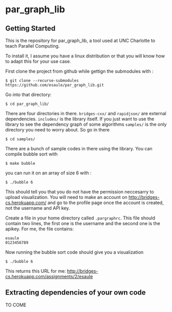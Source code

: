 # par_graph_lib

## Getting Started

This is the repository for par_graph_lib, a tool used at UNC Charlotte
to teach Parallel Computing.

To install it, I assume you have a linux distribution or that you will
know how to adapt this for your use case.

First clone the project from github while gettign the submodules with :

```$ git clone --recurse-submodules https://github.com/esaule/par_graph_lib.git```

Go into that directory:

```$ cd par_graph_lib/```

There are four directories in there. `bridges-cxx/` and `rapidjson/`
are external dependencies. `includes/` is the library itself. If you
just want to use the library to see the dependency graph of some
algorithms `samples/` is the only directory you need to worry
about. So go in there

```$ cd samples/```

There are a bunch of sample codes in there using the library. You can
compile bubble sort with

```$ make bubble```

you can run it on an array of size 6 with :

```$ ./bubble 6```

This should tell you that you do not have the permission neccesarry to
upload visualization. You will need to make an account on
http://bridges-cs.herokuapp.com/ and go to the profile page once the
account is created, not the username and API key.

Create a file in your home directory called `.pargraphrc`. This file
should contain two lines, the first one is the username and the second
one is the apikey. For me, the file contains:

```
esaule
0123456789
```

Now running the bubble sort code should give you a visualization

```$ ./bubble 6```

This returns this URL for me: http://bridges-cs.herokuapp.com/assignments/2/esaule

## Extracting dependencies of your own code

TO COME